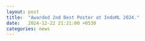 ```yaml
---
layout: post
title:  "Awarded 2nd Best Poster at IndoML 2024."
date:   2024-12-22 21:21:00 +0530
categories: news
---
```

